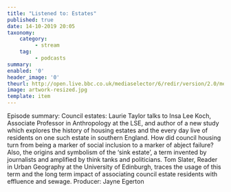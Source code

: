 ```yaml
---
title: "Listened to: Estates"
published: true
date: 14-10-2019 20:05
taxonomy:
    category:
         - stream
    tag:
         - podcasts
summary:
enabled: '0'
header_image: '0'
theurl: http://open.live.bbc.co.uk/mediaselector/6/redir/version/2.0/mediaset/audio-nondrm-download/proto/http/vpid/p07qkmbq.mp3
image: artwork-resized.jpg
template: item
---
```

 
Episode summary: Council estates: Laurie Taylor talks to Insa Lee Koch, Associate Professor in Anthropology at the LSE, and author of a new study which explores the history of housing estates and the every day live of residents on one such estate in southern England. How did council housing turn from being a marker of social inclusion to a marker of abject failure? Also, the origins and symbolism of the ‘sink estate’, a term invented by journalists and amplified by think tanks and politicians. Tom Slater, Reader in Urban Geography at the University of Edinburgh, traces the usage of this term and the long term impact of associating council estate residents with effluence and sewage. Producer: Jayne Egerton
